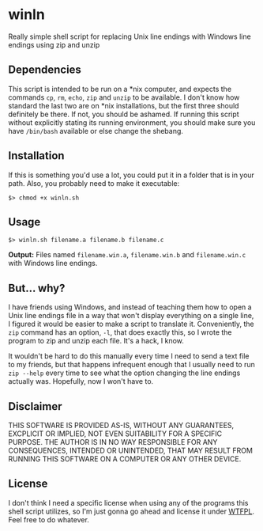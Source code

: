 # winln
Really simple shell script for replacing Unix line endings with Windows line endings using zip and unzip

## Dependencies

This script is intended to be run on a \*nix computer, and expects the commands `cp`, `rm`, `echo`, `zip` and `unzip` to be available. I don't know how standard the last two are on \*nix installations, but the first three should definitely be there. If not, you should be ashamed. If running this script without explicitly stating its running environment, you should make sure you have `/bin/bash` available or else change the shebang.

## Installation

If this is something you'd use a lot, you could put it in a folder that is in your path. Also, you probably need to make it executable:

```
$> chmod +x winln.sh
```

## Usage

```
$> winln.sh filename.a filename.b filename.c
```

**Output:** Files named `filename.win.a`, `filename.win.b` and `filename.win.c` with Windows line endings.

## But... why?

I have friends using Windows, and instead of teaching them how to open a Unix line endings file in a way that won't display everything on a single line, I figured it would be easier to make a script to translate it. Conveniently, the `zip` command has an option, `-l`, that does exactly this, so I wrote the program to zip and unzip each file. It's a hack, I know.

It wouldn't be hard to do this manually every time I need to send a text file to my friends, but that happens infrequent enough that I usually need to run `zip --help` every time to see what the option changing the line endings actually was. Hopefully, now I won't have to.

## Disclaimer

THIS SOFTWARE IS PROVIDED AS-IS, WITHOUT ANY GUARANTEES, EXCPLICIT OR IMPLIED, NOT EVEN SUITABILITY FOR A SPECIFIC PURPOSE. THE AUTHOR IS IN NO WAY RESPONSIBLE FOR ANY CONSEQUENCES, INTENDED OR UNINTENDED, THAT MAY RESULT FROM RUNNING THIS SOFTWARE ON A COMPUTER OR ANY OTHER DEVICE.

## License

I don't think I need a specific license when using any of the programs this shell script utilizes, so I'm just gonna go ahead and license it under [WTFPL](http://www.wtfpl.net/). Feel free to do whatever.
